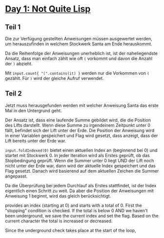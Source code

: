 # [Day 1: Not Quite Lisp](https://adventofcode.com/2015/day/1)

## Teil 1

Die zur Verfügung gestellten Anweisungen müssen ausgewertet werden, um herauszufinden in welchem Stockwerk Santa am Ende herauskommt.

Da die Reihenfolge der Anweisungen unerheblich ist, ist der naheliegendste Ansatz, dass man einfach zählt wie oft `(` vorkommt und davon die Anzahl der `)` abzieht.

Mit `input.count{ "(".contains(it) }` werden nur die Vorkommen von `(` gezählt. Für `)` wird der gleiche Aufruf verwendet.

## Teil 2

Jetzt muss herausgefunden werden mit welcher Anweisung Santa das erste Mal in den Untergrund geht.

Der Ansatz ist, dass eine laufende Summe gebildet wird, die die Position des Lifts darstellt. Wenn diese Summe zu irgendeinem Zeitpunkt unter 0 fällt, befindet sich der Lift unter der Erde. Die Position der Anweisung wird in einer Variablen gespeichert und Flag wird gesetzt, dass anzeigt, dass der Lift bereits unter der Erde war.

`input.foldIndexed(0)` bietet einen aktuellen Index an (beginnend bei 0) und startet mit Stockwerk 0. In jeder Iteration wird als Erstes geprüft, ob das Stopbedingung geprüft. Wenn die Summer unter 0 liegt UND der Lift noch nicht unter der Erde war, dann wird der aktuelle Index gespeichert und das Flag gesetzt. Danach wird basierend auf dem aktuellen Zeichen die Summer angepasst.

Da die Überprüfung bei jedem Durchlauf als Erstes stattfindet, ist der Index eigentlich einen Schritt zu weit. Da aber die Position der Anweisungen mit Anweisung 1 beginnt, wird das gleich berücksichtigt.

provides an index (starting at 0) and starts with a total of 0. First the "stopping" condition is checked. If the total is below 0 AND we haven't been underground, we save the current index and set the flag. Based on the current character the total is increased or decreased.

Since the underground check takes place at the start of the loop, 